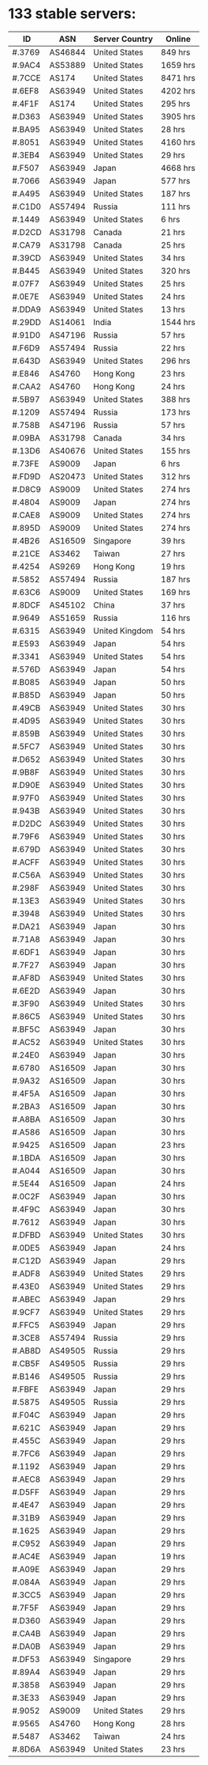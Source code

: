 # 133 stable servers:

| ID | ASN | Server Country | Online |
| ------ | ------ | ------ | ------ |
| #.3769 | AS46844 | United States | 849 hrs |
| #.9AC4 | AS53889 | United States | 1659 hrs |
| #.7CCE | AS174 | United States | 8471 hrs |
| #.6EF8 | AS63949 | United States | 4202 hrs |
| #.4F1F | AS174 | United States | 295 hrs |
| #.D363 | AS63949 | United States | 3905 hrs |
| #.BA95 | AS63949 | United States | 28 hrs |
| #.8051 | AS63949 | United States | 4160 hrs |
| #.3EB4 | AS63949 | United States | 29 hrs |
| #.F507 | AS63949 | Japan | 4668 hrs |
| #.7066 | AS63949 | Japan | 577 hrs |
| #.A495 | AS63949 | United States | 187 hrs |
| #.C1D0 | AS57494 | Russia | 111 hrs |
| #.1449 | AS63949 | United States | 6 hrs |
| #.D2CD | AS31798 | Canada | 21 hrs |
| #.CA79 | AS31798 | Canada | 25 hrs |
| #.39CD | AS63949 | United States | 34 hrs |
| #.B445 | AS63949 | United States | 320 hrs |
| #.07F7 | AS63949 | United States | 25 hrs |
| #.0E7E | AS63949 | United States | 24 hrs |
| #.DDA9 | AS63949 | United States | 13 hrs |
| #.29DD | AS14061 | India | 1544 hrs |
| #.91D0 | AS47196 | Russia | 57 hrs |
| #.F6D9 | AS57494 | Russia | 22 hrs |
| #.643D | AS63949 | United States | 296 hrs |
| #.E846 | AS4760 | Hong Kong | 23 hrs |
| #.CAA2 | AS4760 | Hong Kong | 24 hrs |
| #.5B97 | AS63949 | United States | 388 hrs |
| #.1209 | AS57494 | Russia | 173 hrs |
| #.758B | AS47196 | Russia | 57 hrs |
| #.09BA | AS31798 | Canada | 34 hrs |
| #.13D6 | AS40676 | United States | 155 hrs |
| #.73FE | AS9009 | Japan | 6 hrs |
| #.FD9D | AS20473 | United States | 312 hrs |
| #.D8C9 | AS9009 | United States | 274 hrs |
| #.4804 | AS9009 | Japan | 274 hrs |
| #.CAE8 | AS9009 | United States | 274 hrs |
| #.895D | AS9009 | United States | 274 hrs |
| #.4B26 | AS16509 | Singapore | 39 hrs |
| #.21CE | AS3462 | Taiwan | 27 hrs |
| #.4254 | AS9269 | Hong Kong | 19 hrs |
| #.5852 | AS57494 | Russia | 187 hrs |
| #.63C6 | AS9009 | United States | 169 hrs |
| #.8DCF | AS45102 | China | 37 hrs |
| #.9649 | AS51659 | Russia | 116 hrs |
| #.6315 | AS63949 | United Kingdom | 54 hrs |
| #.E593 | AS63949 | Japan | 54 hrs |
| #.3341 | AS63949 | United States | 54 hrs |
| #.576D | AS63949 | Japan | 54 hrs |
| #.B085 | AS63949 | Japan | 50 hrs |
| #.B85D | AS63949 | Japan | 50 hrs |
| #.49CB | AS63949 | United States | 30 hrs |
| #.4D95 | AS63949 | United States | 30 hrs |
| #.859B | AS63949 | United States | 30 hrs |
| #.5FC7 | AS63949 | United States | 30 hrs |
| #.D652 | AS63949 | United States | 30 hrs |
| #.9B8F | AS63949 | United States | 30 hrs |
| #.D90E | AS63949 | United States | 30 hrs |
| #.97F0 | AS63949 | United States | 30 hrs |
| #.943B | AS63949 | United States | 30 hrs |
| #.D2DC | AS63949 | United States | 30 hrs |
| #.79F6 | AS63949 | United States | 30 hrs |
| #.679D | AS63949 | United States | 30 hrs |
| #.ACFF | AS63949 | United States | 30 hrs |
| #.C56A | AS63949 | United States | 30 hrs |
| #.298F | AS63949 | United States | 30 hrs |
| #.13E3 | AS63949 | United States | 30 hrs |
| #.3948 | AS63949 | United States | 30 hrs |
| #.DA21 | AS63949 | Japan | 30 hrs |
| #.71A8 | AS63949 | Japan | 30 hrs |
| #.6DF1 | AS63949 | Japan | 30 hrs |
| #.7F27 | AS63949 | Japan | 30 hrs |
| #.AF8D | AS63949 | United States | 30 hrs |
| #.6E2D | AS63949 | Japan | 30 hrs |
| #.3F90 | AS63949 | United States | 30 hrs |
| #.86C5 | AS63949 | United States | 30 hrs |
| #.BF5C | AS63949 | Japan | 30 hrs |
| #.AC52 | AS63949 | United States | 30 hrs |
| #.24E0 | AS63949 | Japan | 30 hrs |
| #.6780 | AS16509 | Japan | 30 hrs |
| #.9A32 | AS16509 | Japan | 30 hrs |
| #.4F5A | AS16509 | Japan | 30 hrs |
| #.2BA3 | AS16509 | Japan | 30 hrs |
| #.A8BA | AS16509 | Japan | 30 hrs |
| #.A586 | AS16509 | Japan | 30 hrs |
| #.9425 | AS16509 | Japan | 23 hrs |
| #.1BDA | AS16509 | Japan | 30 hrs |
| #.A044 | AS16509 | Japan | 30 hrs |
| #.5E44 | AS16509 | Japan | 24 hrs |
| #.0C2F | AS63949 | Japan | 30 hrs |
| #.4F9C | AS63949 | Japan | 30 hrs |
| #.7612 | AS63949 | Japan | 30 hrs |
| #.DFBD | AS63949 | United States | 30 hrs |
| #.0DE5 | AS63949 | Japan | 24 hrs |
| #.C12D | AS63949 | Japan | 29 hrs |
| #.ADF8 | AS63949 | United States | 29 hrs |
| #.43E0 | AS63949 | United States | 29 hrs |
| #.ABEC | AS63949 | Japan | 29 hrs |
| #.9CF7 | AS63949 | United States | 29 hrs |
| #.FFC5 | AS63949 | Japan | 29 hrs |
| #.3CE8 | AS57494 | Russia | 29 hrs |
| #.AB8D | AS49505 | Russia | 29 hrs |
| #.CB5F | AS49505 | Russia | 29 hrs |
| #.B146 | AS49505 | Russia | 29 hrs |
| #.FBFE | AS63949 | Japan | 29 hrs |
| #.5875 | AS49505 | Russia | 29 hrs |
| #.F04C | AS63949 | Japan | 29 hrs |
| #.621C | AS63949 | Japan | 29 hrs |
| #.455C | AS63949 | Japan | 29 hrs |
| #.7FC6 | AS63949 | Japan | 29 hrs |
| #.1192 | AS63949 | Japan | 29 hrs |
| #.AEC8 | AS63949 | Japan | 29 hrs |
| #.D5FF | AS63949 | Japan | 29 hrs |
| #.4E47 | AS63949 | Japan | 29 hrs |
| #.31B9 | AS63949 | Japan | 29 hrs |
| #.1625 | AS63949 | Japan | 29 hrs |
| #.C952 | AS63949 | Japan | 29 hrs |
| #.AC4E | AS63949 | Japan | 19 hrs |
| #.A09E | AS63949 | Japan | 29 hrs |
| #.084A | AS63949 | Japan | 29 hrs |
| #.3CC5 | AS63949 | Japan | 29 hrs |
| #.7F5F | AS63949 | Japan | 29 hrs |
| #.D360 | AS63949 | Japan | 29 hrs |
| #.CA4B | AS63949 | Japan | 29 hrs |
| #.DA0B | AS63949 | Japan | 29 hrs |
| #.DF53 | AS63949 | Singapore | 29 hrs |
| #.89A4 | AS63949 | Japan | 29 hrs |
| #.3858 | AS63949 | Japan | 29 hrs |
| #.3E33 | AS63949 | Japan | 29 hrs |
| #.9052 | AS9009 | United States | 29 hrs |
| #.9565 | AS4760 | Hong Kong | 28 hrs |
| #.5487 | AS3462 | Taiwan | 24 hrs |
| #.8D6A | AS63949 | United States | 23 hrs |

